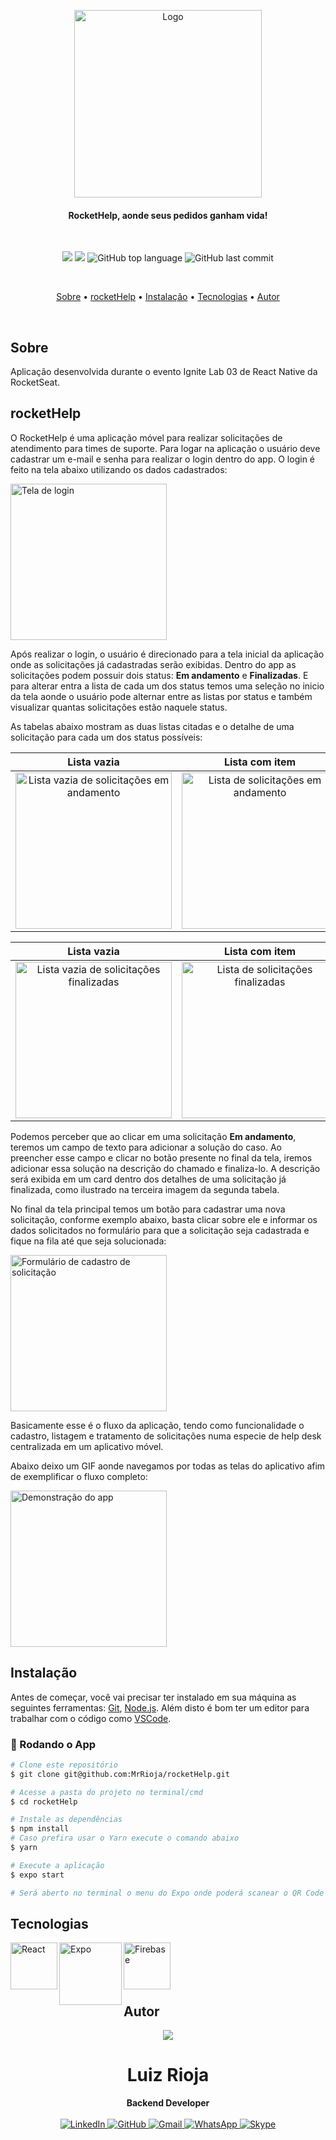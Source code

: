 <p align="center">
  <img src="./src/assets/logo_primary.svg" alt="Logo" width="300"/>
  <br>
</p>
<h4 align="center">
  RocketHelp, aonde seus pedidos ganham vida!
</h4>

<br>

<p align="center">
  <img src="https://img.shields.io/static/v1?label=Rocket&message=Help&color=blueviolet&style=for-the-badge"/>
  <img src="https://img.shields.io/github/license/MrRioja/rocketHelp?color=blueviolet&logo=License&style=for-the-badge"/>
  <img alt="GitHub top language" src="https://img.shields.io/github/languages/top/MrRioja/rocketHelp?color=blueviolet&logo=TypeScript&logoColor=white&style=for-the-badge">
  <img alt="GitHub last commit" src="https://img.shields.io/github/last-commit/MrRioja/rocketHelp?color=blueviolet&style=for-the-badge">
</p>

<br>

<p align="center">
  <a href="#sobre">Sobre</a> •
  <a href="#rocketHelp">rocketHelp</a> •
  <a href="#instalação">Instalação</a> •
  <a href="#tecnologias">Tecnologias</a> •
  <a href="#autor">Autor</a>  
</p>

<br>

## Sobre

Aplicação desenvolvida durante o evento Ignite Lab 03 de React Native da RocketSeat.

## rocketHelp

O RocketHelp é uma aplicação móvel para realizar solicitações de atendimento para times de suporte.
Para logar na aplicação o usuário deve cadastrar um e-mail e senha para realizar o login dentro do app. O login é feito na tela abaixo utilizando os dados cadastrados:

<img src="./readme/login.png" alt="Tela de login" width="250px" />

Após realizar o login, o usuário é direcionado para a tela inicial da aplicação onde as solicitações já cadastradas serão exibidas. Dentro do app as solicitações podem possuir dois status: **Em andamento** e **Finalizadas**. E para alterar entra a lista de cada um dos status temos uma seleção no inicio da tela aonde o usuário pode alternar entre as listas por status e também visualizar quantas solicitações estão naquele status.

As tabelas abaixo mostram as duas listas citadas e o detalhe de uma solicitação para cada um dos status possíveis:

|                                                  Lista vazia                                                   |                                           Lista com item                                           |                                         Detalhe da solicitação                                         |
| :------------------------------------------------------------------------------------------------------------: | :------------------------------------------------------------------------------------------------: | :----------------------------------------------------------------------------------------------------: |
| <img src="./readme/home-open-orders-empty.png" alt="Lista vazia de solicitações em andamento" width="250px" /> | <img src="./readme/home-open-orders.png" alt="Lista de solicitações em andamento" width="250px" /> | <img src="./readme/open-order-details.png" alt="Detalhes da solicitação em andamento" width="250px" /> |

|                                                   Lista vazia                                                   |                                           Lista com item                                            |                                         Detalhe da solicitação                                         |
| :-------------------------------------------------------------------------------------------------------------: | :-------------------------------------------------------------------------------------------------: | :----------------------------------------------------------------------------------------------------: |
| <img src="./readme/home-closed-orders-empty.png" alt="Lista vazia de solicitações finalizadas" width="250px" /> | <img src="./readme/home-closed-orders.png" alt="Lista de solicitações finalizadas" width="250px" /> | <img src="./readme/closed-order-details.png" alt="Detalhes da solicitação finalizada" width="250px" /> |

Podemos perceber que ao clicar em uma solicitação **Em andamento**, teremos um campo de texto para adicionar a solução do caso. Ao preencher esse campo e clicar no botão presente no final da tela, iremos adicionar essa solução na descrição do chamado e finaliza-lo. A descrição será exibida em um card dentro dos detalhes de uma solicitação já finalizada, como ilustrado na terceira imagem da segunda tabela.

No final da tela principal temos um botão para cadastrar uma nova solicitação, conforme exemplo abaixo, basta clicar sobre ele e informar os dados solicitados no formulário para que a solicitação seja cadastrada e fique na fila até que seja solucionada:

<img src="./readme/order-form.png" alt="Formulário de cadastro de solicitação" width="250px" />

Basicamente esse é o fluxo da aplicação, tendo como funcionalidade o cadastro, listagem e tratamento de solicitações numa especie de help desk centralizada em um aplicativo móvel.

Abaixo deixo um GIF aonde navegamos por todas as telas do aplicativo afim de exemplificar o fluxo completo:

<img src="./readme/app-demo.gif" alt="Demonstração do app" width="250px" />

## Instalação

Antes de começar, você vai precisar ter instalado em sua máquina as seguintes ferramentas:
[Git](https://git-scm.com), [Node.js](https://nodejs.org/en/).
Além disto é bom ter um editor para trabalhar com o código como [VSCode](https://code.visualstudio.com/).

### 📱 Rodando o App

```bash
# Clone este repositório
$ git clone git@github.com:MrRioja/rocketHelp.git

# Acesse a pasta do projeto no terminal/cmd
$ cd rocketHelp

# Instale as dependências
$ npm install
# Caso prefira usar o Yarn execute o comando abaixo
$ yarn

# Execute a aplicação
$ expo start

# Será aberto no terminal o menu do Expo onde poderá scanear o QR Code para executar o app diretamente no seu celular ou as opções de executar no emulador android ou iOS
```

## Tecnologias

<img align="left" src="https://profilinator.rishav.dev/skills-assets/react-original-wordmark.svg" alt="React" height="75" />

<img align="left" src="https://www.svgrepo.com/show/353722/expo.svg" alt="Expo" height="100" />

<img align="left" src="https://firebase.google.com/static/downloads/brand-guidelines/PNG/logo-standard.png?hl=pt-br" alt="Firebase" height="75" />

<br><br><br><br>

## Autor

<div align="center">
<img src="https://images.weserv.nl/?url=avatars.githubusercontent.com/u/55336456?v=4&h=100&w=100&fit=cover&mask=circle&maxage=7d" />
<h1>Luiz Rioja</h1>
<strong>Backend Developer</strong>
<br/>
<br/>

<a href="https://linkedin.com/in/luizrioja" target="_blank">
<img alt="LinkedIn" src="https://img.shields.io/badge/linkedin-%230077B5.svg?style=for-the-badge&logo=linkedin&logoColor=white"/>
</a>

<a href="https://github.com/mrrioja" target="_blank">
<img alt="GitHub" src="https://img.shields.io/badge/github-%23121011.svg?style=for-the-badge&logo=github&logoColor=white"/>
</a>

<a href="mailto:lulyrioja@gmail.com?subject=Fala%20Dev" target="_blank">
<img alt="Gmail" src="https://img.shields.io/badge/Gmail-D14836?style=for-the-badge&logo=gmail&logoColor=white" />
</a>

<a href="https://api.whatsapp.com/send?phone=5511933572652" target="_blank">
<img alt="WhatsApp" src="https://img.shields.io/badge/WhatsApp-25D366?style=for-the-badge&logo=whatsapp&logoColor=white"/>
</a>

<a href="https://join.skype.com/invite/tvBbOq03j5Uu" target="_blank">
<img alt="Skype" src="https://img.shields.io/badge/SKYPE-%2300AFF0.svg?style=for-the-badge&logo=Skype&logoColor=white"/>
</a>

<br/>
<br/>
</div>
